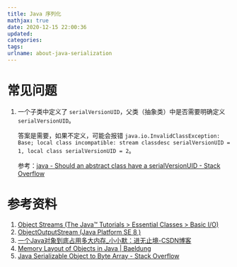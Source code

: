 ```yaml
---
title: Java 序列化
mathjax: true
date: 2020-12-15 22:00:36
updated:
categories:
tags:
urlname: about-java-serialization
---
```




<!-- more -->



# 常见问题

1. 一个子类中定义了 `serialVersionUID`，父类（抽象类）中是否需要明确定义 `serialVersionUID`。

   答案是需要，如果不定义，可能会报错 `java.io.InvalidClassException: Base; local class incompatible: stream classdesc serialVersionUID = 1, local class serialVersionUID = 2`。

   参考：[java - Should an abstract class have a serialVersionUID - Stack Overflow](https://stackoverflow.com/questions/893259/should-an-abstract-class-have-a-serialversionuid)



# 参考资料

1. [Object Streams (The Java™ Tutorials > Essential Classes > Basic I/O)](https://docs.oracle.com/javase/tutorial/essential/io/objectstreams.html)
2. [ObjectOutputStream (Java Platform SE 8 )](https://docs.oracle.com/javase/8/docs/api/java/io/ObjectOutputStream.html)
3. [一个Java对象到底占用多大内存_小小默：进无止境-CSDN博客](https://blog.csdn.net/J080624/article/details/85781289)
4. [Memory Layout of Objects in Java | Baeldung](https://www.baeldung.com/java-memory-layout)
5. [Java Serializable Object to Byte Array - Stack Overflow](https://stackoverflow.com/questions/2836646/java-serializable-object-to-byte-array)